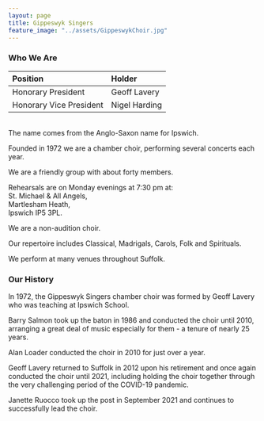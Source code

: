 ```yaml
---
layout: page
title: Gippeswyk Singers
feature_image: "../assets/GippeswykChoir.jpg"
---
```


###  Who We Are

| Position                | Holder        |
| :---------------------- | :------------ |
| Honorary President      | Geoff Lavery  |
| Honorary Vice President | Nigel Harding |

<br>
The name comes from the Anglo-Saxon name for Ipswich.

Founded in 1972 we are a chamber choir, performing several concerts each year.

We are a friendly group with about forty members.

Rehearsals are on Monday evenings at 7:30 pm at:<br>
St. Michael & All Angels,<br>
Martlesham Heath,<br>
Ipswich IP5 3PL.<br>

We are a non-audition choir. 

Our repertoire includes Classical, Madrigals, Carols, Folk and Spirituals.

We perform at many venues throughout Suffolk.

### Our History

In 1972, the Gippeswyk Singers chamber choir was formed by Geoff Lavery who was teaching at Ipswich School.

Barry Salmon took up the baton in 1986 and conducted the choir until 2010, arranging a great deal of music especially for them - a tenure of nearly 25 years.

Alan Loader conducted the choir in 2010 for just over a year.

Geoff Lavery returned to Suffolk in 2012 upon his retirement and once again conducted the choir until 2021, including holding the choir together through the very challenging period of the COVID-19 pandemic.

Janette Ruocco took up the post in September 2021 and continues to successfully lead the choir.